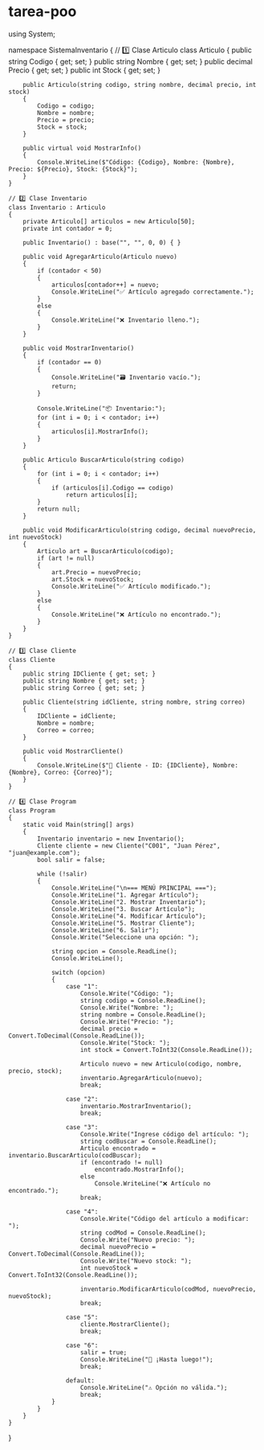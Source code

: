 # tarea-poo
using System;

namespace SistemaInventario
{
    // 1️⃣ Clase Articulo
    class Articulo
    {
        public string Codigo { get; set; }
        public string Nombre { get; set; }
        public decimal Precio { get; set; }
        public int Stock { get; set; }

        public Articulo(string codigo, string nombre, decimal precio, int stock)
        {
            Codigo = codigo;
            Nombre = nombre;
            Precio = precio;
            Stock = stock;
        }

        public virtual void MostrarInfo()
        {
            Console.WriteLine($"Código: {Codigo}, Nombre: {Nombre}, Precio: ${Precio}, Stock: {Stock}");
        }
    }

    // 2️⃣ Clase Inventario
    class Inventario : Articulo
    {
        private Articulo[] articulos = new Articulo[50];
        private int contador = 0;

        public Inventario() : base("", "", 0, 0) { }

        public void AgregarArticulo(Articulo nuevo)
        {
            if (contador < 50)
            {
                articulos[contador++] = nuevo;
                Console.WriteLine("✅ Artículo agregado correctamente.");
            }
            else
            {
                Console.WriteLine("❌ Inventario lleno.");
            }
        }

        public void MostrarInventario()
        {
            if (contador == 0)
            {
                Console.WriteLine("🗃️ Inventario vacío.");
                return;
            }

            Console.WriteLine("📦 Inventario:");
            for (int i = 0; i < contador; i++)
            {
                articulos[i].MostrarInfo();
            }
        }

        public Articulo BuscarArticulo(string codigo)
        {
            for (int i = 0; i < contador; i++)
            {
                if (articulos[i].Codigo == codigo)
                    return articulos[i];
            }
            return null;
        }

        public void ModificarArticulo(string codigo, decimal nuevoPrecio, int nuevoStock)
        {
            Articulo art = BuscarArticulo(codigo);
            if (art != null)
            {
                art.Precio = nuevoPrecio;
                art.Stock = nuevoStock;
                Console.WriteLine("✅ Artículo modificado.");
            }
            else
            {
                Console.WriteLine("❌ Artículo no encontrado.");
            }
        }
    }

    // 3️⃣ Clase Cliente
    class Cliente
    {
        public string IDCliente { get; set; }
        public string Nombre { get; set; }
        public string Correo { get; set; }

        public Cliente(string idCliente, string nombre, string correo)
        {
            IDCliente = idCliente;
            Nombre = nombre;
            Correo = correo;
        }

        public void MostrarCliente()
        {
            Console.WriteLine($"👤 Cliente - ID: {IDCliente}, Nombre: {Nombre}, Correo: {Correo}");
        }
    }

    // 4️⃣ Clase Program
    class Program
    {
        static void Main(string[] args)
        {
            Inventario inventario = new Inventario();
            Cliente cliente = new Cliente("C001", "Juan Pérez", "juan@example.com");
            bool salir = false;

            while (!salir)
            {
                Console.WriteLine("\n=== MENÚ PRINCIPAL ===");
                Console.WriteLine("1. Agregar Artículo");
                Console.WriteLine("2. Mostrar Inventario");
                Console.WriteLine("3. Buscar Artículo");
                Console.WriteLine("4. Modificar Artículo");
                Console.WriteLine("5. Mostrar Cliente");
                Console.WriteLine("6. Salir");
                Console.Write("Seleccione una opción: ");

                string opcion = Console.ReadLine();
                Console.WriteLine();

                switch (opcion)
                {
                    case "1":
                        Console.Write("Código: ");
                        string codigo = Console.ReadLine();
                        Console.Write("Nombre: ");
                        string nombre = Console.ReadLine();
                        Console.Write("Precio: ");
                        decimal precio = Convert.ToDecimal(Console.ReadLine());
                        Console.Write("Stock: ");
                        int stock = Convert.ToInt32(Console.ReadLine());

                        Articulo nuevo = new Articulo(codigo, nombre, precio, stock);
                        inventario.AgregarArticulo(nuevo);
                        break;

                    case "2":
                        inventario.MostrarInventario();
                        break;

                    case "3":
                        Console.Write("Ingrese código del artículo: ");
                        string codBuscar = Console.ReadLine();
                        Articulo encontrado = inventario.BuscarArticulo(codBuscar);
                        if (encontrado != null)
                            encontrado.MostrarInfo();
                        else
                            Console.WriteLine("❌ Artículo no encontrado.");
                        break;

                    case "4":
                        Console.Write("Código del artículo a modificar: ");
                        string codMod = Console.ReadLine();
                        Console.Write("Nuevo precio: ");
                        decimal nuevoPrecio = Convert.ToDecimal(Console.ReadLine());
                        Console.Write("Nuevo stock: ");
                        int nuevoStock = Convert.ToInt32(Console.ReadLine());

                        inventario.ModificarArticulo(codMod, nuevoPrecio, nuevoStock);
                        break;

                    case "5":
                        cliente.MostrarCliente();
                        break;

                    case "6":
                        salir = true;
                        Console.WriteLine("👋 ¡Hasta luego!");
                        break;

                    default:
                        Console.WriteLine("⚠️ Opción no válida.");
                        break;
                }
            }
        }
    }
}
